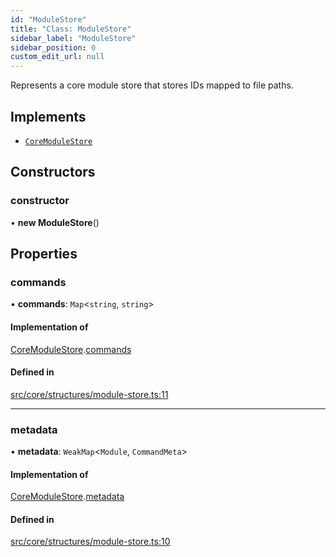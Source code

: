 ```yaml
---
id: "ModuleStore"
title: "Class: ModuleStore"
sidebar_label: "ModuleStore"
sidebar_position: 0
custom_edit_url: null
---
```


Represents a core module store that stores IDs mapped to file paths.

## Implements

- [`CoreModuleStore`](../interfaces/CoreModuleStore.md)

## Constructors

### constructor

• **new ModuleStore**()

## Properties

### commands

• **commands**: `Map`<`string`, `string`\>

#### Implementation of

[CoreModuleStore](../interfaces/CoreModuleStore.md).[commands](../interfaces/CoreModuleStore.md#commands)

#### Defined in

[src/core/structures/module-store.ts:11](https://github.com/sern-handler/handler/blob/e1059f9/src/core/structures/module-store.ts#L11)

___

### metadata

• **metadata**: `WeakMap`<`Module`, `CommandMeta`\>

#### Implementation of

[CoreModuleStore](../interfaces/CoreModuleStore.md).[metadata](../interfaces/CoreModuleStore.md#metadata)

#### Defined in

[src/core/structures/module-store.ts:10](https://github.com/sern-handler/handler/blob/e1059f9/src/core/structures/module-store.ts#L10)
